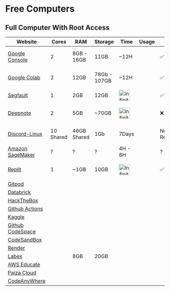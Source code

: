 # Free Computers

## Full Computer With Root Access
| Website                                                        | Cores | RAM        | Storage      | Time | Usage | VNC                |        dGPU        |         OS
|----------------------------------------------------------------|-------|------------|--------------|------|-------|--------------------|--------------------|--------------------
| [Google Console](https://console.cloud.google.com)             |   2   | 8GB - 16GB |   11GB       | ~12H |       | :white_check_mark: |        :x:         | Debian GNU/Linux 11
| [Google Colab](https://colab.research.google.com/)             |   2   |    12GB    | 78Gb - 107GB | ~12H |       | :white_check_mark: | :white_check_mark: | Ubuntu 22.04.3 LTS
| [Segfault](https://shell.segfault.net/#/dashboard)             |   1   |    2GB     |     12GB     |  <img src="https://cdn-icons-png.flaticon.com/128/2218/2218095.png" alt="Infinity Symbol" width="35"> |       | :white_check_mark: |         :x:        | Kali GNU/Linux
| [Deepnote](https://deepnote.com/)                              |   2   |    5GB     |    ~70GB     | <img src="https://cdn-icons-png.flaticon.com/128/4841/4841394.png" alt="Infinity Symbol" width="35">     |       |        :x:         |        :x:         | Debian GNU/Linux 10
| [Discord-Linux](https://discord-linux.com/)                    |  10 Shared  | 46GB Shared|      1Gb        | 7Days|       |      Not Recommended       |        :x:         | Debian GNU/Linux 11
| [Amazon SageMaker](https://aws.amazon.com/sagemaker/)          |   ?   |     ?      |      ?       |  4H - 8H   |       |         ?          | :white_check_mark: | ?
| [Replit](https://replit.com/)                                  |   1   |    ~1GB    |     10GB     | <img src="https://cdn-icons-png.flaticon.com/128/2218/2218095.png" alt="Infinity Symbol" width="35">      |       | :white_check_mark: |        :x:         | Debian GNU/Linux 10
| [Gitpod](https://www.gitpod.io/)                               |       |            |              |      |       |                    |                    |
| [Databrick](https://databricks.com/)                           |       |            |              |      |       |                    |                    |
| [HackTheBox](https://www.hackthebox.eu/)                       |       |            |              |      |       |                    |                    |
| [Github Actions](https://github.com/features/actions)          |       |            |              |      |       |                    |                    |
| [Kaggle](https://www.kaggle.com/)                              |       |            |              |      |       |                    |                    |
| [Github CodeSpace](https://github.com/features/codespaces)     |       |            |              |      |       |                    |                    |
| [CodeSandBox](https://codesandbox.io/)                         |       |            |              |      |       |                    |                    |
| [Render](https://render.com/)                                  |       |            |              |      |       |                    |                    |
| [Labex](https://labex.io/)                                     |       |    8GB     |     20GB     |      |       |                    |                    |
| [AWS Educate](https://www.awseducate.com/)                     |       |            |              |      |       |                    |                    |
| [Paiza Cloud](https://paiza.cloud/)                            |       |            |              |      |       |                    |                    |
| [CodeAnyWhere](https://codeanywhere.com/)                      |       |            |              |      |       |                    |                    |

